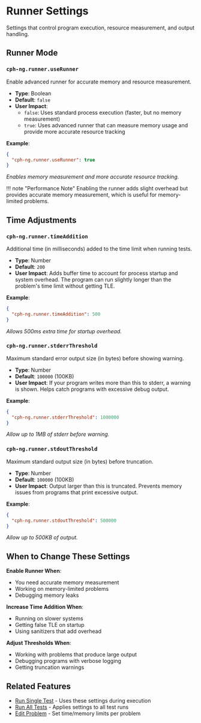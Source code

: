# Runner Settings

Settings that control program execution, resource measurement, and output handling.

## Runner Mode

### `cph-ng.runner.useRunner`

Enable advanced runner for accurate memory and resource measurement.

- **Type**: Boolean
- **Default**: `false`
- **User Impact**:
  - `false`: Uses standard process execution (faster, but no memory measurement)
  - `true`: Uses advanced runner that can measure memory usage and provide more accurate resource tracking

**Example**:
```json
{
  "cph-ng.runner.useRunner": true
}
```

*Enables memory measurement and more accurate resource tracking.*

!!! note "Performance Note"
    Enabling the runner adds slight overhead but provides accurate memory measurement, which is useful for memory-limited problems.

## Time Adjustments

### `cph-ng.runner.timeAddition`

Additional time (in milliseconds) added to the time limit when running tests.

- **Type**: Number
- **Default**: `200`
- **User Impact**: Adds buffer time to account for process startup and system overhead. The program can run slightly longer than the problem's time limit without getting TLE.

**Example**:
```json
{
  "cph-ng.runner.timeAddition": 500
}
```

*Allows 500ms extra time for startup overhead.*

### `cph-ng.runner.stderrThreshold`

Maximum standard error output size (in bytes) before showing warning.

- **Type**: Number
- **Default**: `100000` (100KB)
- **User Impact**: If your program writes more than this to stderr, a warning is shown. Helps catch programs with excessive debug output.

**Example**:
```json
{
  "cph-ng.runner.stderrThreshold": 1000000
}
```

*Allow up to 1MB of stderr before warning.*

### `cph-ng.runner.stdoutThreshold`

Maximum standard output size (in bytes) before truncation.

- **Type**: Number
- **Default**: `100000` (100KB)
- **User Impact**: Output larger than this is truncated. Prevents memory issues from programs that print excessive output.

**Example**:
```json
{
  "cph-ng.runner.stdoutThreshold": 500000
}
```

*Allow up to 500KB of output.*

## When to Change These Settings

**Enable Runner When**:
- You need accurate memory measurement
- Working on memory-limited problems
- Debugging memory leaks

**Increase Time Addition When**:
- Running on slower systems
- Getting false TLE on startup
- Using sanitizers that add overhead

**Adjust Thresholds When**:
- Working with problems that produce large output
- Debugging programs with verbose logging
- Getting truncation warnings

## Related Features

- [Run Single Test](../features/run-single-test.md) - Uses these settings during execution
- [Run All Tests](../features/run-all-tests.md) - Applies settings to all test runs
- [Edit Problem](../features/edit-problem.md) - Set time/memory limits per problem
